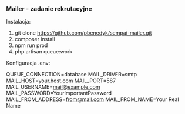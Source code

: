<h3> Mailer - zadanie rekrutacyjne </h3>

Instalacja: 

1) git clone https://github.com/pbenedyk/sempai-mailer.git
2) composer install
3) npm run prod
4) php artisan queue:work 


Konfiguracja .env:

QUEUE_CONNECTION=database
MAIL_DRIVER=smtp
MAIL_HOST=your.host.com
MAIL_PORT=587
MAIL_USERNAME=mail@example.com
MAIL_PASSWORD=YourImportantPassword
MAIL_FROM_ADDRESS=from@mail.com
MAIL_FROM_NAME=Your Real Name
